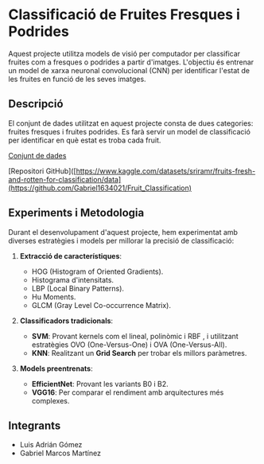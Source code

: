 # Classificació de Fruites Fresques i Podrides

Aquest projecte utilitza models de visió per computador per classificar fruites com a fresques o podrides a partir d'imatges. L'objectiu és entrenar un model de xarxa neuronal convolucional (CNN) per identificar l'estat de les fruites en funció de les seves imatges.

## Descripció

El conjunt de dades utilitzat en aquest projecte consta de dues categories: fruites fresques i fruites podrides. Es farà servir un model de classificació per identificar en què estat es troba cada fruit.

[Conjunt de dades](https://www.kaggle.com/datasets/sriramr/fruits-fresh-and-rotten-for-classification/data)

[Repositori GitHub]([https://www.kaggle.com/datasets/sriramr/fruits-fresh-and-rotten-for-classification/data](https://github.com/Gabriel1634021/Fruit_Classification)

## Experiments i Metodologia

Durant el desenvolupament d'aquest projecte, hem experimentat amb diverses estratègies i models per millorar la precisió de classificació:

1. **Extracció de característiques**:
   - HOG (Histogram of Oriented Gradients).
   - Histograma d'intensitats.
   - LBP (Local Binary Patterns).
   - Hu Moments.
   - GLCM (Gray Level Co-occurrence Matrix).

2. **Classificadors tradicionals**:
   - **SVM**: Provant kernels com el lineal, polinòmic i RBF , i utilitzant estratègies OVO (One-Versus-One) i OVA (One-Versus-All).
   - **KNN**: Realitzant un **Grid Search** per trobar els millors paràmetres.

3. **Models preentrenats**:
   - **EfficientNet**: Provant les variants B0 i B2.
   - **VGG16**: Per comparar el rendiment amb arquitectures més complexes.

## Integrants
- Luis Adrián Gómez
- Gabriel Marcos Martínez
